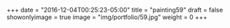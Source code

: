 
+++
date = "2016-12-04T00:25:23-05:00"
title = "painting59"
draft = false
showonlyimage = true
image = "img/portfolio/59.jpg"
weight = 0
+++
